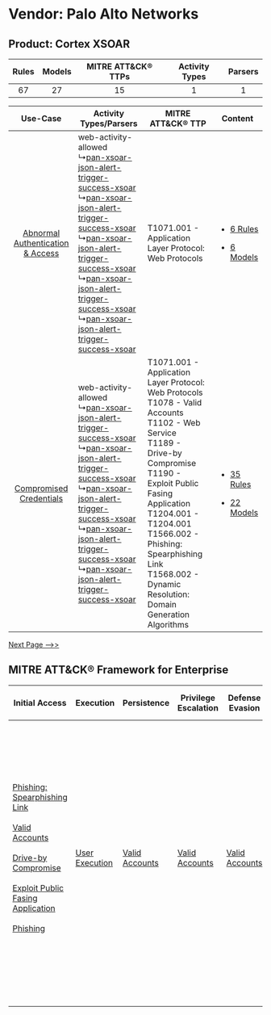Vendor: Palo Alto Networks
==========================
Product: Cortex XSOAR
---------------------
| Rules | Models | MITRE ATT&CK® TTPs | Activity Types | Parsers |
|:-----:|:------:|:------------------:|:--------------:|:-------:|
|  67   |   27   |         15         |       1        |    1    |

|    Use-Case    | Activity Types/Parsers    | MITRE ATT&CK® TTP    | Content    |
|:----:| ---- | ---- | ---- |
| [Abnormal Authentication & Access](../../../UseCases/uc_abnormal_authentication_&_access.md) |  web-activity-allowed<br> ↳[pan-xsoar-json-alert-trigger-success-xsoar](Ps/pC_panxsoarjsonalerttriggersuccessxsoar.md)<br> ↳[pan-xsoar-json-alert-trigger-success-xsoar](Ps/pC_panxsoarjsonalerttriggersuccessxsoar.md)<br> ↳[pan-xsoar-json-alert-trigger-success-xsoar](Ps/pC_panxsoarjsonalerttriggersuccessxsoar.md)<br> ↳[pan-xsoar-json-alert-trigger-success-xsoar](Ps/pC_panxsoarjsonalerttriggersuccessxsoar.md)<br> ↳[pan-xsoar-json-alert-trigger-success-xsoar](Ps/pC_panxsoarjsonalerttriggersuccessxsoar.md)<br> | T1071.001 - Application Layer Protocol: Web Protocols<br>    | [<ul><li>6 Rules</li></ul><ul><li>6 Models</li></ul>](RM/r_m_palo_alto_networks_cortex_xsoar_Abnormal_Authentication_&_Access.md) |
|          [Compromised Credentials](../../../UseCases/uc_compromised_credentials.md)          |  web-activity-allowed<br> ↳[pan-xsoar-json-alert-trigger-success-xsoar](Ps/pC_panxsoarjsonalerttriggersuccessxsoar.md)<br> ↳[pan-xsoar-json-alert-trigger-success-xsoar](Ps/pC_panxsoarjsonalerttriggersuccessxsoar.md)<br> ↳[pan-xsoar-json-alert-trigger-success-xsoar](Ps/pC_panxsoarjsonalerttriggersuccessxsoar.md)<br> ↳[pan-xsoar-json-alert-trigger-success-xsoar](Ps/pC_panxsoarjsonalerttriggersuccessxsoar.md)<br> ↳[pan-xsoar-json-alert-trigger-success-xsoar](Ps/pC_panxsoarjsonalerttriggersuccessxsoar.md)<br> | T1071.001 - Application Layer Protocol: Web Protocols<br>T1078 - Valid Accounts<br>T1102 - Web Service<br>T1189 - Drive-by Compromise<br>T1190 - Exploit Public Fasing Application<br>T1204.001 - T1204.001<br>T1566.002 - Phishing: Spearphishing Link<br>T1568.002 - Dynamic Resolution: Domain Generation Algorithms<br> | [<ul><li>35 Rules</li></ul><ul><li>22 Models</li></ul>](RM/r_m_palo_alto_networks_cortex_xsoar_Compromised_Credentials.md)        |
[Next Page -->>](2_ds_palo_alto_networks_cortex_xsoar.md)

MITRE ATT&CK® Framework for Enterprise
--------------------------------------
| Initial Access                                                                                                                                                                                                                                                                                                                                                                      | Execution                                                           | Persistence                                                         | Privilege Escalation                                                | Defense Evasion                                                     | Credential Access | Discovery | Lateral Movement                                                            | Collection | Command and Control                                                                                                                                                                                                                                                                                                                                                                                                                                                                                                                                                        | Exfiltration                                                                                                                                                                                                                                                                             | Impact                                                                  |
| ----------------------------------------------------------------------------------------------------------------------------------------------------------------------------------------------------------------------------------------------------------------------------------------------------------------------------------------------------------------------------------- | ------------------------------------------------------------------- | ------------------------------------------------------------------- | ------------------------------------------------------------------- | ------------------------------------------------------------------- | ----------------- | --------- | --------------------------------------------------------------------------- | ---------- | -------------------------------------------------------------------------------------------------------------------------------------------------------------------------------------------------------------------------------------------------------------------------------------------------------------------------------------------------------------------------------------------------------------------------------------------------------------------------------------------------------------------------------------------------------------------------- | ---------------------------------------------------------------------------------------------------------------------------------------------------------------------------------------------------------------------------------------------------------------------------------------- | ----------------------------------------------------------------------- |
| [Phishing: Spearphishing Link](https://attack.mitre.org/techniques/T1566/002)<br><br>[Valid Accounts](https://attack.mitre.org/techniques/T1078)<br><br>[Drive-by Compromise](https://attack.mitre.org/techniques/T1189)<br><br>[Exploit Public Fasing Application](https://attack.mitre.org/techniques/T1190)<br><br>[Phishing](https://attack.mitre.org/techniques/T1566)<br><br> | [User Execution](https://attack.mitre.org/techniques/T1204)<br><br> | [Valid Accounts](https://attack.mitre.org/techniques/T1078)<br><br> | [Valid Accounts](https://attack.mitre.org/techniques/T1078)<br><br> | [Valid Accounts](https://attack.mitre.org/techniques/T1078)<br><br> |                   |           | [Internal Spearphishing](https://attack.mitre.org/techniques/T1534)<br><br> |            | [Web Service](https://attack.mitre.org/techniques/T1102)<br><br>[Application Layer Protocol: Web Protocols](https://attack.mitre.org/techniques/T1071/001)<br><br>[Dynamic Resolution](https://attack.mitre.org/techniques/T1568)<br><br>[Dynamic Resolution: Domain Generation Algorithms](https://attack.mitre.org/techniques/T1568/002)<br><br>[Proxy: Multi-hop Proxy](https://attack.mitre.org/techniques/T1090/003)<br><br>[Application Layer Protocol](https://attack.mitre.org/techniques/T1071)<br><br>[Proxy](https://attack.mitre.org/techniques/T1090)<br><br> | [Exfiltration Over C2 Channel](https://attack.mitre.org/techniques/T1041)<br><br>[Exfiltration Over Web Service: Exfiltration to Cloud Storage](https://attack.mitre.org/techniques/T1567/002)<br><br>[Exfiltration Over Web Service](https://attack.mitre.org/techniques/T1567)<br><br> | [Resource Hijacking](https://attack.mitre.org/techniques/T1496)<br><br> |